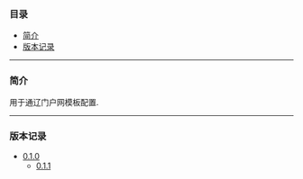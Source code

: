 ### 目录

* [简介](#abstract)
* [版本记录](#version)

---

### <a name="abstract">简介</a>

用于通辽门户网模板配置.

---

### <a name="version">版本记录</a>

* [0.1.0](./Docs/Version/0.1.0.md "0.1.0")
	* [0.1.1](./Docs/Version/0.1.1.md "0.1.1")